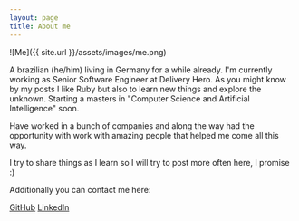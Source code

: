```yaml
---
layout: page
title: About me
---
```


![Me]({{ site.url }}/assets/images/me.png)

A brazilian (he/him) living in Germany for a while already. I'm currently working as Senior Software Engineer at Delivery Hero. As you might know by my posts I like Ruby but also to learn new things and explore the unknown. Starting a masters in "Computer Science and Artificial Intelligence" soon.

Have worked in a bunch of companies and along the way had the opportunity with work with amazing people that helped me come all this way.

I try to share things as I learn so I will try to post more often here, I promise :)

Additionally you can contact me here:

[GitHub][github]
[LinkedIn][linkedin]

[github]: https://github.com/GabrielMalakias
[linkedin]: https://www.linkedin.com/in/gabriel07malakias
